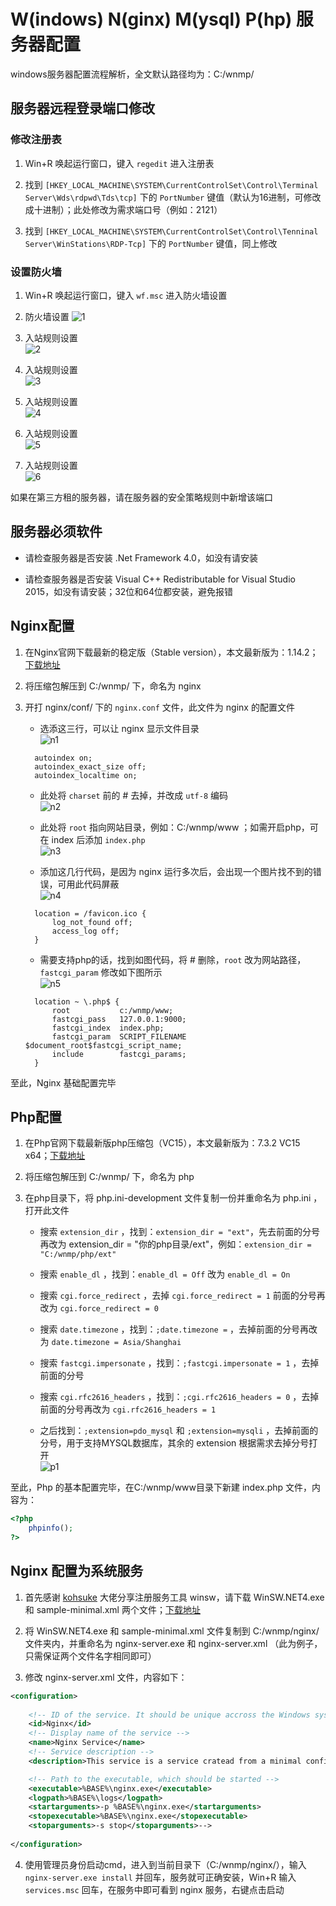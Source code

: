 # W(indows) N(ginx) M(ysql) P(hp) 服务器配置

windows服务器配置流程解析，全文默认路径均为：C:/wnmp/


## 服务器远程登录端口修改

### 修改注册表

1. Win+R 唤起运行窗口，键入 `regedit` 进入注册表

2. 找到 `[HKEY_LOCAL_MACHINE\SYSTEM\CurrentControlSet\Control\Terminal Server\Wds\rdpwd\Tds\tcp]` 下的 `PortNumber` 键值（默认为16进制，可修改成十进制）；此处修改为需求端口号（例如：2121）

3. 找到 `[HKEY_LOCAL_MACHINE\SYSTEM\CurrentControlSet\Control\Tenninal Server\WinStations\RDP-Tcp]` 下的 `PortNumber` 键值，同上修改


### 设置防火墙

1. Win+R 唤起运行窗口，键入 `wf.msc` 进入防火墙设置

2. 防火墙设置
![](./static/1.png '1')

3. 入站规则设置<br/>
![](./static/2.png '2')

4. 入站规则设置<br/>
![](./static/3.png '3')

5. 入站规则设置<br/>
![](./static/4.png '4')

6. 入站规则设置<br/>
![](./static/5.png '5')

7. 入站规则设置<br/>
![](./static/6.png '6')


如果在第三方租的服务器，请在服务器的安全策略规则中新增该端口



## 服务器必须软件

* 请检查服务器是否安装 .Net Framework 4.0，如没有请安装

* 请检查服务器是否安装 Visual C++ Redistributable for Visual Studio 2015，如没有请安装；32位和64位都安装，避免报错



## Nginx配置

1. 在Nginx官网下载最新的稳定版（Stable version），本文最新版为：1.14.2；[下载地址](http://nginx.org/en/download.html)

2. 将压缩包解压到 C:/wnmp/ 下，命名为 nginx 

3. 开打 nginx/conf/ 下的 `nginx.conf` 文件，此文件为 nginx 的配置文件

    * 选添这三行，可以让 nginx 显示文件目录<br/>![](./static/n1.png 'n1')

    ```
      autoindex on;  
      autoindex_exact_size off; 
      autoindex_localtime on;
    ```

    * 此处将 `charset` 前的 # 去掉，并改成 `utf-8` 编码<br/>![](./static/n2.png 'n2')

    * 此处将 `root` 指向网站目录，例如：C:/wnmp/www ；如需开启php，可在 index 后添加 `index.php`<br/>![](./static/n3.png 'n3')

    * 添加这几行代码，是因为 nginx 运行多次后，会出现一个图片找不到的错误，可用此代码屏蔽<br/>![](./static/n4.png 'n4')

    ```
      location = /favicon.ico {
          log_not_found off;
          access_log off;
      }
    ```

    * 需要支持php的话，找到如图代码，将 # 删除，`root` 改为网站路径， `fastcgi_param` 修改如下图所示<br/>![](./static/n5.png 'n5')

    ```
      location ~ \.php$ {
          root           c:/wnmp/www;
          fastcgi_pass   127.0.0.1:9000;
          fastcgi_index  index.php;
          fastcgi_param  SCRIPT_FILENAME  $document_root$fastcgi_script_name;
          include        fastcgi_params;
      }
    ```

至此，Nginx 基础配置完毕



## Php配置

1. 在Php官网下载最新版php压缩包（VC15），本文最新版为：7.3.2 VC15 x64；[下载地址](https://windows.php.net/download/)

2. 将压缩包解压到 C:/wnmp/ 下，命名为 php 

3. 在php目录下，将 php.ini-development 文件复制一份并重命名为 php.ini ，打开此文件

    * 搜索 `extension_dir` ，找到：`extension_dir = "ext"`，先去前面的分号再改为 extension_dir = "你的php目录/ext"，例如：`extension_dir = "C:/wnmp/php/ext"`

    * 搜索 `enable_dl` ，找到：`enable_dl = Off` 改为 `enable_dl = On`

    * 搜索 `cgi.force_redirect` ，去掉 `cgi.force_redirect = 1` 前面的分号再改为 `cgi.force_redirect = 0`

    * 搜索 `date.timezone` ，找到：`;date.timezone =` ，去掉前面的分号再改为 `date.timezone = Asia/Shanghai`

    * 搜索 `fastcgi.impersonate` ，找到：`;fastcgi.impersonate = 1` ，去掉前面的分号

    * 搜索 `cgi.rfc2616_headers` ，找到：`;cgi.rfc2616_headers = 0` ，去掉前面的分号再改为 `cgi.rfc2616_headers = 1`

    * 之后找到：`;extension=pdo_mysql` 和 `;extension=mysqli` ，去掉前面的分号，用于支持MYSQL数据库，其余的 extension 根据需求去掉分号打开<br/>![](./static/p1.png 'p1')

至此，Php 的基本配置完毕，在C:/wnmp/www目录下新建 index.php 文件，内容为：
```php
<?php
    phpinfo();
?>
```



## Nginx 配置为系统服务

1. 首先感谢 [kohsuke](https://github.com/kohsuke) 大佬分享注册服务工具 winsw，请下载 WinSW.NET4.exe
 和 sample-minimal.xml 两个文件；[下载地址](https://github.com/kohsuke/winsw/releases)

2. 将 WinSW.NET4.exe 和 sample-minimal.xml 文件复制到 C:/wnmp/nginx/ 文件夹内，并重命名为 nginx-server.exe 和 nginx-server.xml （此为例子，只需保证两个文件名字相同即可）

3. 修改 nginx-server.xml 文件，内容如下：
```xml
<configuration>
  
    <!-- ID of the service. It should be unique accross the Windows system-->
    <id>Nginx</id>
    <!-- Display name of the service -->
    <name>Nginx Service</name>
    <!-- Service description -->
    <description>This service is a service cratead from a minimal configuration</description>

    <!-- Path to the executable, which should be started -->
    <executable>%BASE%\nginx.exe</executable>
    <logpath>%BASE%\logs</logpath>
    <startarguments>-p %BASE%\nginx.exe</startarguments>
    <stopexecutable>%BASE%\nginx.exe</stopexecutable>
    <stoparguments>-s stop</stoparguments>-->
 
</configuration>
```

4. 使用管理员身份启动cmd，进入到当前目录下（C:/wnmp/nginx/），输入 `nginx-server.exe install` 并回车，服务就可正确安装，Win+R 输入 `services.msc` 回车，在服务中即可看到 nginx 服务，右键点击启动